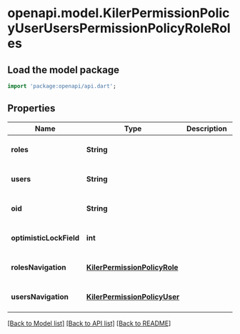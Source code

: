 # openapi.model.KilerPermissionPolicyUserUsersPermissionPolicyRoleRoles

## Load the model package
```dart
import 'package:openapi/api.dart';
```

## Properties
Name | Type | Description | Notes
------------ | ------------- | ------------- | -------------
**roles** | **String** |  | [optional] [default to null]
**users** | **String** |  | [optional] [default to null]
**oid** | **String** |  | [optional] [default to null]
**optimisticLockField** | **int** |  | [optional] [default to null]
**rolesNavigation** | [**KilerPermissionPolicyRole**](KilerPermissionPolicyRole.md) |  | [optional] [default to null]
**usersNavigation** | [**KilerPermissionPolicyUser**](KilerPermissionPolicyUser.md) |  | [optional] [default to null]

[[Back to Model list]](../README.md#documentation-for-models) [[Back to API list]](../README.md#documentation-for-api-endpoints) [[Back to README]](../README.md)


